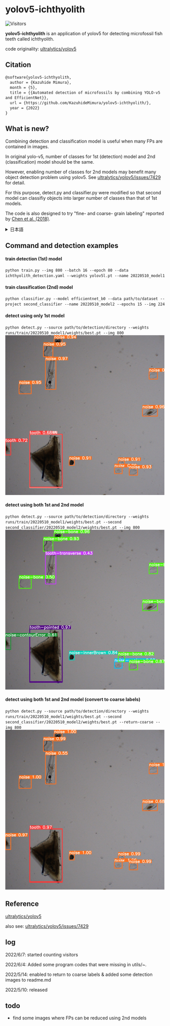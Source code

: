 # yolov5-ichthyolith
![Visitors](https://visitor-badge.glitch.me/badge?page_id=KazuhideMimura/yolov5-ichthyolith&left_color=gray&right_color=blue)

**yolov5-ichthyolith** is an application of yolov5 for detecting microfossil fish teeth called ichthyolith.

code originality: [ultralytics/yolov5](https://github.com/ultralytics/yolov5)

## Citation
```
@software{yolov5-ichthyolith,
  author = {Kazuhide Mimura},
  month = {5},
  title = {{Automated detection of microfossils by combining YOLO-v5 and EfficientNet}},
  url = {https://github.com/KazuhideMimura/yolov5-ichthyolith/},
  year = {2022}
}
```

## What is new?
Combining detection and classification model is useful when many FPs are contained in images.

In original yolo-v5, number of classes for 1st (detection) model and 2nd (classification) model should be the same.

However, enabling number of classes for 2nd models may benefit many object detection problem using yolov5. 
See [ultralytics/yolov5/issues/7429](https://github.com/ultralytics/yolov5/issues/7429) for detail.

For this purpose, detect.py and classifier.py were modified so that second model can classifiy objects into larger number of classes than that of 1st models.

The code is also designed to try "fine- and coarse- grain labeling" reported by [Chen et al. (2018)](https://ieeexplore.ieee.org/abstract/document/8637482).

<details><summary>
日本語
</summary><div>

物体検出モデルで検出したものを，画像分類モデルで再分類することは，False Positive が多い検出問題では特に有効だと考えられています．

物体検出モデルとして現在広く用いられている YOLO-v5 にも，EfficientNet 等の画像分類モデルを用いて再分類する機能が実装されていましたが，
「物体検出モデルのクラス数」と「画像分類モデルのクラス数」が同じである必要がありました．
  
本プロジェクトでは，画像分類モデルのクラス数を物体検出モデルのクラス数と無関係に決定できるようにプログラムコードの変更を行いました．
これは，以下の２点でメリットがあると考えられます．
  
(1) 学習の手間の削減
画像分類モデルの学習や教師データの準備は，物体検出モデルのそれらと比較して容易です．
このため，「物体検出モデルには輪郭の抽出のみを学習させ，クラスの判定は画像分類モデルで訓練する」といった活用方法が考えられます．
  
(2) 分類精度の向上
画像分類モデルは，ラフなラベル（例えば「動物」）で学習するよりも詳細なラベル（例えば「犬，猫，…」）で学習する方が高精度であるということが，
[Chen et al. (2018)](https://ieeexplore.ieee.org/abstract/document/8637482) で報告されています．

本プロジェクトでも，このことを試すことができるように，「詳細に分類したラベルからラフなラベルに戻す」機能を実装しています
  
</div></details>

## Command and detection examples
#### train detection (1st) model
`python train.py --img 800 --batch 16 --epoch 80 --data ichthyolith_detection.yaml --weights yolov5l.pt --name 20220510_model1`

#### train classification (2nd) model
`python classifier.py --model efficientnet_b0 --data path/to/dataset --project second_classifier --name 20220510_model2 --epochs 15 --img 224`

#### detect using only 1st model
`python detect.py --source path/to/detection/directory --weights runs/train/20220510_model1/weights/best.pt --img 800`
<br>
<img src="/images_for_github/1_first.jpg" width="500">
<br>

#### detect using both 1st and 2nd model
`python detect.py --source path/to/detection/directory --weights runs/train/20220510_model1/weights/best.pt --second second_classifier/20220510_model2/weights/best.pt --img 800`
<br>
<img src="/images_for_github/2_second.jpg" width="500">
<br>

#### detect using both 1st and 2nd model (convert to coarse labels)
`python detect.py --source path/to/detection/directory --weights runs/train/20220510_model1/weights/best.pt --second second_classifier/20220510_model2/weights/best.pt --return-coarse --img 800`
<br>
<img src="/images_for_github/3_re-coarsed.jpg" width="500">
<br>

## Reference
[ultralytics/yolov5](https://github.com/ultralytics/yolov5)

also see: [ultralytics/yolov5/issues/7429](https://github.com/ultralytics/yolov5/issues/7429)

## log
2022/6/7: started counting visitors

2022/6/4: Added some program codes that were missing in utils/~.

2022/5/14: enabled to return to coarse labels & added some detection images to readme.md

2022/5/10: released

## todo
- find some images where FPs can be reduced using 2nd models
